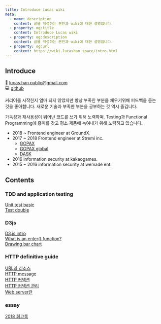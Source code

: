```yaml
---
title: Introduce Lucas wiki
meta:
  - name: description
    content: 글을 작성하는 본인과 wiki에 대한 설명입니다.
  - property: og:title
    content: Introduce Lucas wiki
  - property: og:description
    content: 글을 작성하는 본인과 wiki에 대한 설명입니다.
  - property: og:url
    content: https://wiki.lucashan.space/intro.html
---
```


## Introduce
:email: lucas.han.public@gmail.com  
:computer: [github](https://github.com/stardustrain)  

커리어를 시작한지 얼마 되지 않았지만 항상 부족한 부분을 채우기위해 피드백을 듣는 것을 좋아합니다. 새로운 기술과 부족한 부분을 공부하는 것 역시 즐깁니다.  

가독성과 재사용성이 뛰어난 코드를 쓰기 위해 노력하며, Testing과 Functional Programming에 흥미를 갖고 평소 제품에 녹여내기 위해 노력하고 있습니다.

- 2018 ~ Frontend engineer at GroundX.  
- 2017 ~ 2018 Frontend engineer at Stremi inc.  
  - [GOPAX](https://www.gopax.co.kr/)
  - [GOPAX global](https://www.gopax.com/)
  - [DASK](https://www.dask.co.kr/)
- 2016 information security at kakaogames.  
- 2015 ~ 2016 information security at wemade ent.  
## Contents
  ### TDD and application testing
  [Unit test basic](https://wiki.lucashan.space/TDD/01.unit-test-basic.html)  
  [Test double](https://wiki.lucashan.space/TDD/02.test-double.html)  
  ### D3js
  [D3.js intro](https://wiki.lucashan.space/D3/01.d3js-basic.html)  
  [What is an enter() function?](https://wiki.lucashan.space/D3/02.d3js-enter-function.html)  
  [Drawing bar chart](https://wiki.lucashan.space/D3/03.d3js-drawing-bar-chart.html)  
  ### HTTP definitive guide
  [URL과 리소스](https://wiki.lucashan.space/http-guide/01.url-and-resouce.html)  
  [HTTP message](https://wiki.lucashan.space/http-guide/02.http-message.html)  
  [HTTP 커넥션](https://wiki.lucashan.space/http-guide/03-1.http-connection.html)  
  [HTTP 커넥션 관리](https://wiki.lucashan.space/http-guide/03-2.http-connection-management.html)  
  [Web server란](https://wiki.lucashan.space/http-guide/04.webserver.html)  
  ### essay
  [2018 회고록](https://wiki.lucashan.space/2018-memoir.html)  
